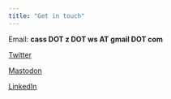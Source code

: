 ```yaml
---
title: "Get in touch"
---
```


Email: **cass DOT z DOT ws AT gmail DOT com**

[Twitter](https://www.twitter.com/mxcatnap)

[Mastodon](https://climatejustice.social/@mxcatnap)

[LinkedIn](https://www.linkedin.com/in/casszws/)